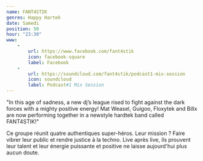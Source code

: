 ```yaml
---
name: FANT4STIK
genres: Happy Hartek
date: Samedi
position: 50
hour: "23:30"
www:
    -
        url: https://www.facebook.com/fant4stik
        icon: facebook-square
        label: Facebook
    -
        url: https://soundcloud.com/fant4stik/podcast1-mix-session
        icon: soundcloud
        label: Podcast#1 Mix Session
---
```

"In this age of sadness, a new dj’s league rised to fight against the dark forces with a mighty positive energy! Mat Weasel, Guigoo, Floxytek and Billx are now performing together in a newstyle hardtek band called FANT4STIK!"

Ce groupe réunit quatre authentiques super-héros. Leur mission ? Faire vibrer leur public et rendre justice à la techno. Live après live, ils prouvent leur talent et leur énergie puissante et positive ne laisse aujourd'hui plus aucun doute.
